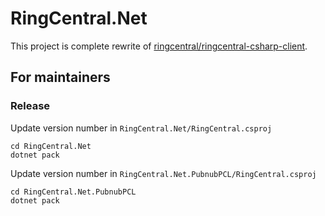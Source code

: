# RingCentral.Net

This project is complete rewrite of [ringcentral/ringcentral-csharp-client](https://github.com/ringcentral/ringcentral-csharp-client).


## For maintainers

### Release

Update version number in `RingCentral.Net/RingCentral.csproj`

```
cd RingCentral.Net
dotnet pack
```

Update version number in `RingCentral.Net.PubnubPCL/RingCentral.csproj`

```
cd RingCentral.Net.PubnubPCL
dotnet pack
```
